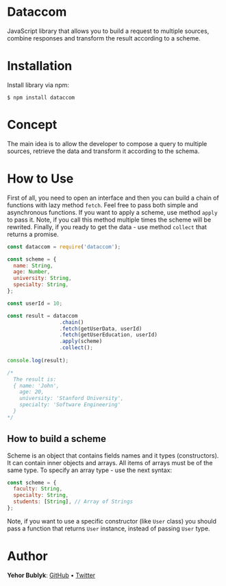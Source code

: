 # Dataccom

JavaScript library that allows you to build a request to multiple sources,
combine responses and transform the result according to a scheme.

# Installation
Install library via npm:
```
$ npm install dataccom
```

# Concept
The main idea is to allow the developer to compose a query to multiple sources,
retrieve the data and transform it according to the schema.

# How to Use
First of all, you need to open an interface and then you can build a chain of functions with lazy method ```fetch```.
Feel free to pass both simple and asynchronous functions. If you want to apply a scheme, use
method ```apply``` to pass it. Note, if you call this method multiple times the scheme will
be rewrited. Finally, if you ready to get the data - use method ```collect``` that returns a promise.
```javascript
const dataccom = require('dataccom');

const scheme = {
  name: String,
  age: Number,
  university: String,
  specialty: String,
};

const userId = 10;

const result = dataccom
                 .chain()
                 .fetch(getUserData, userId)
                 .fetch(getUserEducation, userId)
                 .apply(scheme)
                 .collect();
                 
console.log(result);

/*
  The result is:
  { name: 'John',
    age: 20,
    university: 'Stanford University',
    specialty: 'Software Engineering'
  }
*/
```

## How to build a scheme
Scheme is an object that contains fields names and it types (constructors).
It can contain inner objects and arrays. All items of arrays must be of the same type.
To specify an array type - use the next syntax:
```javascript
const scheme = {
  faculty: String,
  specialty: String,
  students: [String], // Array of Strings
};
```
Note, if you want to use a specific constructor (like ```User``` class) you should pass a function
that returns ```User``` instance, instead of passing ```User``` type.

# Author
**Yehor Bublyk**: [GitHub](https://github.com/yehorbk) • [Twitter](https://twitter.com/yehorbk)
